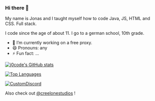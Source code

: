 ### Hi there 👋

My name is Jonas and I taught myself how to code Java, JS, HTML and CSS. Full stack.

I code since the age of about 11. I go to a german school, 10th grade.

- 🔭 I’m currently working on a free proxy.
- 😄 Pronouns: any
- ⚡ Fun fact: ...

[![j0code's GitHub stats](https://github-readme-stats.vercel.app/api?username=j0code&count_private=true&theme=tokyonight&show_icons=true)](https://github.com/anuraghazra/github-readme-stats)

[![Top Languages](https://github-readme-stats.vercel.app/api/top-langs/?username=j0code&count_private=true&theme=tokyonight&show_icons=true)](https://github.com/anuraghazra/github-readme-stats)

[![CustomDiscord](https://github-readme-stats.vercel.app/api/pin/?username=creelonestudios&repo=customdiscord&theme=tokyonight&show_icons=true)](https://github.com/creelonestudios/customdiscord)

Also check out [@creelonestudios](https://github.com/creelonestudios) !
